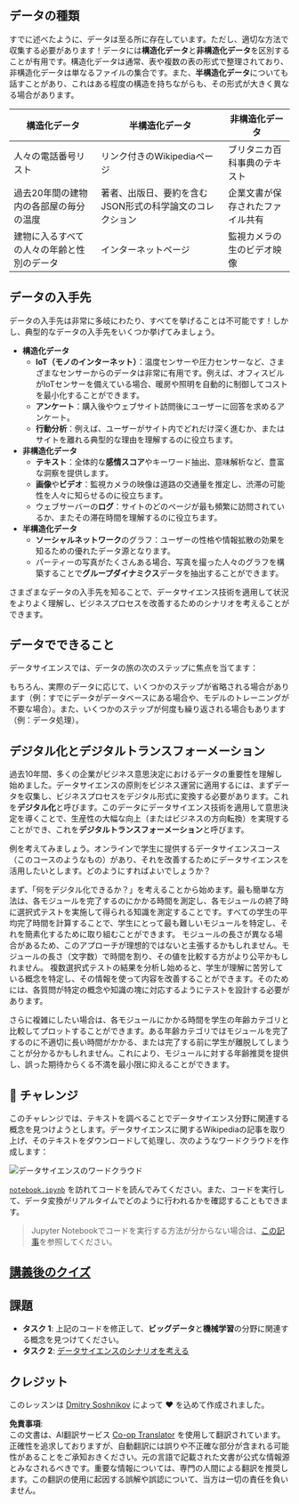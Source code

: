 <!--
CO_OP_TRANSLATOR_METADATA:
{
  "original_hash": "2583a9894af7123b2fcae3376b14c035",
  "translation_date": "2025-08-24T12:35:58+00:00",
  "source_file": "1-Introduction/01-defining-data-science/README.md",
  "language_code": "ja"
}
-->
## データの種類

すでに述べたように、データは至る所に存在しています。ただし、適切な方法で収集する必要があります！データには**構造化データ**と**非構造化データ**を区別することが有用です。構造化データは通常、表や複数の表の形式で整理されており、非構造化データは単なるファイルの集合です。また、**半構造化データ**についても話すことがあり、これはある程度の構造を持ちながらも、その形式が大きく異なる場合があります。

| 構造化データ                                                               | 半構造化データ                                                                                  | 非構造化データ                          |
| ---------------------------------------------------------------------------- | ---------------------------------------------------------------------------------------------- | --------------------------------------- |
| 人々の電話番号リスト                                                        | リンク付きのWikipediaページ                                                                     | ブリタニカ百科事典のテキスト            |
| 過去20年間の建物内の各部屋の毎分の温度                                      | 著者、出版日、要約を含むJSON形式の科学論文のコレクション                                        | 企業文書が保存されたファイル共有         |
| 建物に入るすべての人々の年齢と性別のデータ                                  | インターネットページ                                                                             | 監視カメラの生のビデオ映像              |

## データの入手先

データの入手先は非常に多岐にわたり、すべてを挙げることは不可能です！しかし、典型的なデータの入手先をいくつか挙げてみましょう。

* **構造化データ**
  - **IoT（モノのインターネット）**：温度センサーや圧力センサーなど、さまざまなセンサーからのデータは非常に有用です。例えば、オフィスビルがIoTセンサーを備えている場合、暖房や照明を自動的に制御してコストを最小化することができます。
  - **アンケート**：購入後やウェブサイト訪問後にユーザーに回答を求めるアンケート。
  - **行動分析**：例えば、ユーザーがサイト内でどれだけ深く進むか、またはサイトを離れる典型的な理由を理解するのに役立ちます。
* **非構造化データ**
  - **テキスト**：全体的な**感情スコア**やキーワード抽出、意味解析など、豊富な洞察を提供します。
  - **画像**や**ビデオ**：監視カメラの映像は道路の交通量を推定し、渋滞の可能性を人々に知らせるのに役立ちます。
  - ウェブサーバーの**ログ**：サイトのどのページが最も頻繁に訪問されているか、またその滞在時間を理解するのに役立ちます。
* **半構造化データ**
  - **ソーシャルネットワーク**のグラフ：ユーザーの性格や情報拡散の効果を知るための優れたデータ源となります。
  - パーティーの写真がたくさんある場合、写真を撮った人々のグラフを構築することで**グループダイナミクス**データを抽出することができます。

さまざまなデータの入手先を知ることで、データサイエンス技術を適用して状況をよりよく理解し、ビジネスプロセスを改善するためのシナリオを考えることができます。

## データでできること

データサイエンスでは、データの旅の次のステップに焦点を当てます：

もちろん、実際のデータに応じて、いくつかのステップが省略される場合があります（例：すでにデータがデータベースにある場合や、モデルのトレーニングが不要な場合）。また、いくつかのステップが何度も繰り返される場合もあります（例：データ処理）。

## デジタル化とデジタルトランスフォーメーション

過去10年間、多くの企業がビジネス意思決定におけるデータの重要性を理解し始めました。データサイエンスの原則をビジネス運営に適用するには、まずデータを収集し、ビジネスプロセスをデジタル形式に変換する必要があります。これを**デジタル化**と呼びます。このデータにデータサイエンス技術を適用して意思決定を導くことで、生産性の大幅な向上（またはビジネスの方向転換）を実現することができ、これを**デジタルトランスフォーメーション**と呼びます。

例を考えてみましょう。オンラインで学生に提供するデータサイエンスコース（このコースのようなもの）があり、それを改善するためにデータサイエンスを活用したいとします。どのようにすればよいでしょうか？

まず、「何をデジタル化できるか？」を考えることから始めます。最も簡単な方法は、各モジュールを完了するのにかかる時間を測定し、各モジュールの終了時に選択式テストを実施して得られる知識を測定することです。すべての学生の平均完了時間を計算することで、学生にとって最も難しいモジュールを特定し、それを簡素化するために取り組むことができます。
モジュールの長さが異なる場合があるため、このアプローチが理想的ではないと主張するかもしれません。モジュールの長さ（文字数）で時間を割り、その値を比較する方がより公平かもしれません。
複数選択式テストの結果を分析し始めると、学生が理解に苦労している概念を特定し、その情報を使って内容を改善することができます。そのためには、各質問が特定の概念や知識の塊に対応するようにテストを設計する必要があります。

さらに複雑にしたい場合は、各モジュールにかかる時間を学生の年齢カテゴリと比較してプロットすることができます。ある年齢カテゴリではモジュールを完了するのに不適切に長い時間がかかる、または完了する前に学生が離脱してしまうことが分かるかもしれません。これにより、モジュールに対する年齢推奨を提供し、誤った期待からくる不満を最小限に抑えることができます。

## 🚀 チャレンジ

このチャレンジでは、テキストを調べることでデータサイエンス分野に関連する概念を見つけようとします。データサイエンスに関するWikipediaの記事を取り上げ、そのテキストをダウンロードして処理し、次のようなワードクラウドを作成します：

![データサイエンスのワードクラウド](../../../../1-Introduction/01-defining-data-science/images/ds_wordcloud.png)

[`notebook.ipynb`](../../../../../../../../../1-Introduction/01-defining-data-science/notebook.ipynb ':ignore') を訪れてコードを読んでみてください。また、コードを実行して、データ変換がリアルタイムでどのように行われるかを確認することもできます。

> Jupyter Notebookでコードを実行する方法が分からない場合は、[この記事](https://soshnikov.com/education/how-to-execute-notebooks-from-github/)を参照してください。

## [講義後のクイズ](https://purple-hill-04aebfb03.1.azurestaticapps.net/quiz/1)

## 課題

* **タスク 1**: 上記のコードを修正して、**ビッグデータ**と**機械学習**の分野に関連する概念を見つけてください。
* **タスク 2**: [データサイエンスのシナリオを考える](assignment.md)

## クレジット

このレッスンは [Dmitry Soshnikov](http://soshnikov.com) によって ♥️ を込めて作成されました。

**免責事項**:  
この文書は、AI翻訳サービス [Co-op Translator](https://github.com/Azure/co-op-translator) を使用して翻訳されています。正確性を追求しておりますが、自動翻訳には誤りや不正確な部分が含まれる可能性があることをご承知おきください。元の言語で記載された文書が公式な情報源とみなされるべきです。重要な情報については、専門の人間による翻訳を推奨します。この翻訳の使用に起因する誤解や誤認について、当方は一切の責任を負いません。